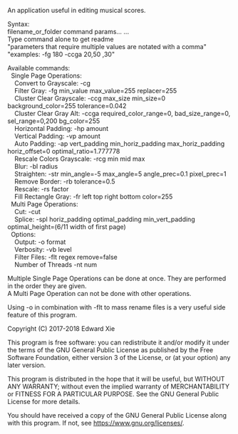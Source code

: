 An application useful in editing musical scores.

Syntax:  
filename_or_folder command params... ...  
Type command alone to get readme  
"parameters that require multiple values are notated with a comma"  
"examples: -fg 180 -ccga 20,50 ,30"  
  
Available commands:  
&nbsp;&nbsp;Single Page Operations:  
&nbsp;&nbsp;&nbsp;&nbsp;Convert to Grayscale:     -cg  
&nbsp;&nbsp;&nbsp;&nbsp;Filter Gray:              -fg min_value max_value=255 replacer=255  
&nbsp;&nbsp;&nbsp;&nbsp;Cluster Clear Grayscale:  -ccg max_size min_size=0 background_color=255 tolerance=0.042  
&nbsp;&nbsp;&nbsp;&nbsp;Cluster Clear Gray Alt:   -ccga required_color_range=0, bad_size_range=0, sel_range=0,200 bg_color=255  
&nbsp;&nbsp;&nbsp;&nbsp;Horizontal Padding:       -hp amount  
&nbsp;&nbsp;&nbsp;&nbsp;Vertical Padding:         -vp amount  
&nbsp;&nbsp;&nbsp;&nbsp;Auto Padding:             -ap vert_padding min_horiz_padding max_horiz_padding horiz_offset=0 optimal_ratio=1.777778  
&nbsp;&nbsp;&nbsp;&nbsp;Rescale Colors Grayscale: -rcg min mid max  
&nbsp;&nbsp;&nbsp;&nbsp;Blur:                     -bl radius  
&nbsp;&nbsp;&nbsp;&nbsp;Straighten:               -str min_angle=-5 max_angle=5 angle_prec=0.1 pixel_prec=1  
&nbsp;&nbsp;&nbsp;&nbsp;Remove Border:            -rb tolerance=0.5  
&nbsp;&nbsp;&nbsp;&nbsp;Rescale:                  -rs factor  
&nbsp;&nbsp;&nbsp;&nbsp;Fill Rectangle Gray:      -fr left top right bottom color=255  
&nbsp;&nbsp;Multi Page Operations:  
&nbsp;&nbsp;&nbsp;&nbsp;Cut:                      -cut  
&nbsp;&nbsp;&nbsp;&nbsp;Splice:                   -spl horiz_padding optimal_padding min_vert_padding optimal_height=(6/11 width of first page)  
&nbsp;&nbsp;Options:  
&nbsp;&nbsp;&nbsp;&nbsp;Output:                   -o format  
&nbsp;&nbsp;&nbsp;&nbsp;Verbosity:                -vb level  
&nbsp;&nbsp;&nbsp;&nbsp;Filter Files:             -flt regex remove=false  
&nbsp;&nbsp;&nbsp;&nbsp;Number of Threads         -nt num
    
Multiple Single Page Operations can be done at once. They are performed in the order they are given.  
A Multi Page Operation can not be done with other operations.

Using -o in combination with -flt to mass rename files is a very useful side feature of this program.

Copyright (C) 2017-2018 Edward Xie

This program is free software: you can redistribute it and/or modify
it under the terms of the GNU General Public License as published by
the Free Software Foundation, either version 3 of the License, or
(at your option) any later version.

This program is distributed in the hope that it will be useful,
but WITHOUT ANY WARRANTY; without even the implied warranty of
MERCHANTABILITY or FITNESS FOR A PARTICULAR PURPOSE.  See the
GNU General Public License for more details.

You should have received a copy of the GNU General Public License
along with this program.  If not, see <https://www.gnu.org/licenses/>.
